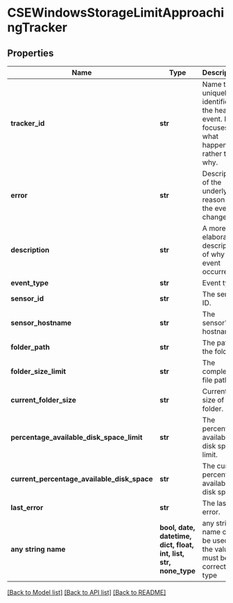 # CSEWindowsStorageLimitApproachingTracker


## Properties
Name | Type | Description | Notes
------------ | ------------- | ------------- | -------------
**tracker_id** | **str** | Name that uniquely identifies the health event. It focuses on what happened rather than why. | 
**error** | **str** | Description of the underlying reason for the event change. | 
**description** | **str** | A more elaborate description of why the event occurred. | 
**event_type** | **str** | Event type. | [optional] 
**sensor_id** | **str** | The sensor ID. | [optional] 
**sensor_hostname** | **str** | The sensor&#39;s hostname. | [optional] 
**folder_path** | **str** | The path of the folder. | [optional] 
**folder_size_limit** | **str** | The complete file path. | [optional] 
**current_folder_size** | **str** | Current size of the folder. | [optional] 
**percentage_available_disk_space_limit** | **str** | The percentage available disk space limit. | [optional] 
**current_percentage_available_disk_space** | **str** | The current percentage available disk space. | [optional] 
**last_error** | **str** | The last error. | [optional] 
**any string name** | **bool, date, datetime, dict, float, int, list, str, none_type** | any string name can be used but the value must be the correct type | [optional]

[[Back to Model list]](../README.md#documentation-for-models) [[Back to API list]](../README.md#documentation-for-api-endpoints) [[Back to README]](../README.md)


